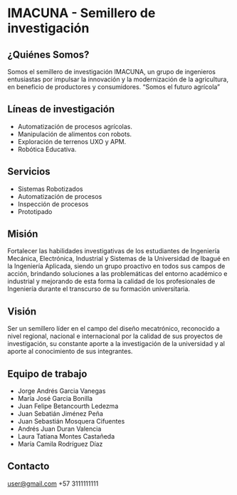 # IMACUNA - Semillero de investigación

## ¿Quiénes Somos?
Somos el semillero de investigación  IMACUNA, un grupo de ingenieros entusiastas por impulsar la innovación y la modernización de la agricultura, en beneficio de productores y consumidores.
“Somos el futuro agrícola”

## Líneas de investigación
- Automatización de procesos agrícolas.
- Manipulación de alimentos con robots.
- Exploración de terrenos UXO y APM.
- Robótica Educativa.


## Servicios 
- Sistemas Robotizados 
- Automatización de procesos
- Inspección de procesos
- Prototipado

## Misión 

Fortalecer las habilidades investigativas de los estudiantes de Ingeniería Mecánica, Electrónica, Industrial y Sistemas de la Universidad de Ibagué en la Ingeniería Aplicada, siendo un grupo proactivo en todos sus campos de acción, brindando soluciones a las problemáticas del entorno académico e industrial y mejorando de esta forma la calidad de los profesionales de Ingeniería durante el transcurso de su formación universitaria.

## Visión

Ser un semillero líder en el campo del diseño mecatrónico, reconocido a nivel regional, nacional e internacional por la calidad de sus proyectos de investigación, su constante aporte a la investigación de la universidad y al aporte al conocimiento de sus integrantes.

## Equipo de trabajo

- Jorge Andrés Garcia Vanegas 
- María José Garcia Bonilla 
- Juan Felipe Betancourth Ledezma 
- Juan Sebatián Jiménez Peña
- Juan Sebastián Mosquera Cifuentes 
- Andrés Juan Duran Valencia
- Laura Tatiana Montes Castañeda 
- María Camila Rodríguez Díaz

## Contacto 
user@gmail.com
+57 3111111111
